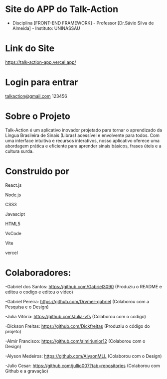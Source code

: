 # Site do APP do Talk-Action

- Disciplina [FRONT-END FRAMEWORK] - Professor [Dr.Sávio Silva de Almeida] - Instituto: UNINASSAU

# Link do Site
https://talk-action-app.vercel.app/

# Login para entrar
talkaction@gmail.com
123456

# Sobre o Projeto
Talk-Action é um aplicativo inovador projetado para tornar o aprendizado da Língua Brasileira de Sinais (Libras) acessível e envolvente para todos. Com uma interface intuitiva e recursos interativos, nosso aplicativo oferece uma abordagem prática e eficiente para aprender sinais básicos, frases úteis e a cultura surda.

# Construido por

React.js

Node.js

CSS3

Javascipt

HTML5

VsCode

Vite

vercel

# Colaboradores:

 -Gabriel dos Santos: https://github.com/Gabriel3090 (Produziu o README e editou o codigo e editou o video)
 
 -Gabriel Pereira: https://github.com/Drymer-gabriel (Colaborou com a Pesquisa e o Design)
 
 -Julia Vitória: https://github.com/Julia-vfs (Colaborou com o codigo)
 
 -Dickson Freitas: https://github.com/Dickfreitas (Produziu o código do projeto)
 
 -Almir Francisco: https://github.com/almirjunior12 (Colaborou com o Design)
 
 -Alyson Medeiros: https://github.com/AlysonMLL (Colaborou com o Design)
 
 -Julio Cesar: https://github.com/jullio007?tab=repositories (Colaborou com Github e a gravação)
 

